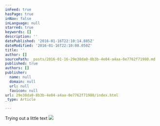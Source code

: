 ```yaml
---
inFeed: true
hasPage: true
inNav: false
inLanguage: null
starred: true
keywords: []
description: ''
datePublished: '2016-01-16T22:10:14.885Z'
dateModified: '2016-01-16T22:10:08.050Z'
title: ''
author: []
sourcePath: _posts/2016-01-16-29e38da0-8b3b-4e04-a4aa-0e7762f71980.md
published: true
authors: []
publisher:
  name: null
  domain: null
  url: null
  favicon: null
url: 29e38da0-8b3b-4e04-a4aa-0e7762f71980/index.html
_type: Article

---
```

Trying out a little text
![](https://the-grid-user-content.s3-us-west-2.amazonaws.com/97a4e7e3-693c-4985-84b7-155887801dcf.JPG)